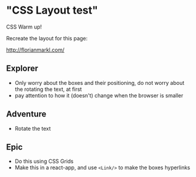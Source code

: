 # "CSS Layout test"

CSS Warm up!

Recreate the layout for this page:

http://florianmarkl.com/

## Explorer

- Only worry about the boxes and their positioning, do not worry about the rotating the text, at first
- pay attention to how it (doesn't) change when the browser is smaller

## Adventure

- Rotate the text

## Epic

- Do this using CSS Grids
- Make this in a react-app, and use `<Link/>` to make the boxes hyperlinks
